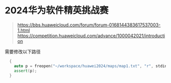 # 2024华为软件精英挑战赛
> https://bbs.huaweicloud.com/forum/forum-0168144383617537003-1.html
> https://competition.huaweicloud.com/advance/1000042021/introduction



需要修改以下路径

```cpp
  {
    auto p = freopen("~/workspace/huawei2024/maps/map1.txt", "r", stdin);
    assert(p);
  }
```
